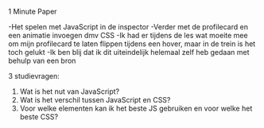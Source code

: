 1 Minute Paper

-Het spelen met JavaScript in de inspector -Verder met de profilecard en een animatie invoegen dmv CSS -Ik had er tijdens de les wat moeite mee om mijn profilecard te laten flippen tijdens een hover, maar in de trein is het toch gelukt -Ik ben blij dat ik dit uiteindelijk helemaal zelf heb gedaan met behulp van een bron

3 studievragen:

1. Wat is het nut van JavaScript?
2. Wat is het verschil tussen JavaScript en CSS?
3. Voor welke elementen kan ik het beste JS gebruiken en voor welke het beste CSS?